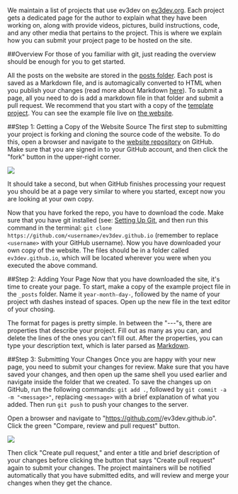 We maintain a list of projects that use ev3dev on [ev3dev.org](http://ev3dev.org). Each project gets a dedicated page for the author to explain what they have been working on, along with provide videos, pictures, build instructions, code, and any other media that pertains to the project. This is where we explain how you can submit your project page to be hosted on the site.

##Overview
For those of you familiar with git, just reading the overview should be enough for you to get started.

All the posts on the website are stored in the [posts folder](https://github.com/ev3dev/ev3dev.github.io/tree/master/_posts). Each post is saved as a Markdown file, and is automagically converted to HTML when you publish your changes (read more about Markdown [here](https://help.github.com/articles/markdown-basics)). To submit a page, all you need to do is add a markdown file in that folder and submit a pull request. We recommend that you start with a copy of the [template project](https://github.com/ev3dev/ev3dev.github.io/blob/master/_posts/2014-03-21-Example-Project.md). You can see the example file live on [the website](http://www.ev3dev.org/projects/2014/03/21/Example-Project/).

##Step 1: Getting a Copy of the Website Source
The first step to submitting your project is forking and cloning the source code of the website. To do this, open a browser and navigate to the [website repository](http://github.com/ev3dev/ev3dev.github.io) on GitHub. Make sure that you are signed in to your GitHub account, and then click the "fork" button in the upper-right corner.

<img src="https://github-images.s3.amazonaws.com/help/repository/fork_button.jpg" style="max-width: 300px;"  /> 

It should take a second, but when GitHub finishes processing your request you should be at a page very similar to where you started, except now you are looking at your own copy.

Now that you have forked the repo, you have to download the code. Make sure that you have git installed (see: [Setting Up Git](https://help.github.com/articles/set-up-git), and then run this command in the terminal: `git clone https://github.com/<username>/ev3dev.github.io` (remember to replace `<username>` with your GitHub username).
Now you have downloaded your own copy of the website. The files should be in a folder called `ev3dev.github.io`, which will be located wherever you were when you executed the above command.



##Step 2: Adding Your Page
Now that you have downloaded the site, it's time to create your page. To start, make a copy of the example project file in the `_posts` folder. Name it `year-month-day-`, followed by the name of your project wth dashes instead of spaces. Open up the new file in the text editor of your chosing.

The format for pages is pretty simple. In between the "---"s, there are properties that describe your project. Fill out as many as you can, and delete the lines of the ones you can't fill out. After the properties, you can type your description text, which is later parsed as [Markdown](https://help.github.com/articles/markdown-basics).

##Step 3: Submitting Your Changes
Once you are happy with your new page, you need to submit your changes for review. Make sure that you have saved your changes, and then open up the same shell you used earlier and navigate inside the folder that we created. To save the changes up on GitHub, run the following commands: `git add .`, followed by `git commit -a -m "<message>"`, replacing `<message>` with a brief explanation of what you added. Then run `git push` to push your changes to the server.

Open a browser and navigate to "https://github.com/<user>/ev3dev.github.io". Click the green "Compare, review and pull request" button.

<img src="https://github-images.s3.amazonaws.com/help/pull_requests/pull-request-start-review-button.png" style="max-width: 300px;" />

Then click "Create pull request," and enter a title and brief description of your changes before clicking the button that says "Create pull request" again to submit your changes. The project maintainers will be notified automatically that you have submitted edits, and will review and merge your changes when they get the chance.
